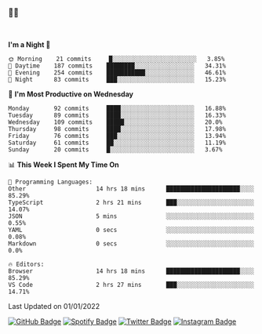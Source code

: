 ### 🤙🍺

<!-- <a href="https://github-readme-stats.vercel.app/api?username=hzak2xx&count_private=true&show_icons=true&theme=dracula">
  <img align="center" src="https://github-readme-stats.vercel.app/api?username=hzak2xx&count_private=true&show_icons=true&theme=dracula" />
</a>
</br> -->
</br>

<!--START_SECTION:waka-->
**I'm a Night 🦉** 

```text
🌞 Morning    21 commits     █░░░░░░░░░░░░░░░░░░░░░░░░   3.85% 
🌆 Daytime    187 commits    ████████░░░░░░░░░░░░░░░░░   34.31% 
🌃 Evening    254 commits    ███████████░░░░░░░░░░░░░░   46.61% 
🌙 Night      83 commits     ███░░░░░░░░░░░░░░░░░░░░░░   15.23%

```
📅 **I'm Most Productive on Wednesday** 

```text
Monday       92 commits     ████░░░░░░░░░░░░░░░░░░░░░   16.88% 
Tuesday      89 commits     ████░░░░░░░░░░░░░░░░░░░░░   16.33% 
Wednesday    109 commits    █████░░░░░░░░░░░░░░░░░░░░   20.0% 
Thursday     98 commits     ████░░░░░░░░░░░░░░░░░░░░░   17.98% 
Friday       76 commits     ███░░░░░░░░░░░░░░░░░░░░░░   13.94% 
Saturday     61 commits     ██░░░░░░░░░░░░░░░░░░░░░░░   11.19% 
Sunday       20 commits     █░░░░░░░░░░░░░░░░░░░░░░░░   3.67%

```


📊 **This Week I Spent My Time On** 

```text
💬 Programming Languages: 
Other                    14 hrs 18 mins      █████████████████████░░░░   85.29% 
TypeScript               2 hrs 21 mins       ███░░░░░░░░░░░░░░░░░░░░░░   14.07% 
JSON                     5 mins              ░░░░░░░░░░░░░░░░░░░░░░░░░   0.55% 
YAML                     0 secs              ░░░░░░░░░░░░░░░░░░░░░░░░░   0.08% 
Markdown                 0 secs              ░░░░░░░░░░░░░░░░░░░░░░░░░   0.0%

🔥 Editors: 
Browser                  14 hrs 18 mins      █████████████████████░░░░   85.29% 
VS Code                  2 hrs 27 mins       ███░░░░░░░░░░░░░░░░░░░░░░   14.71%

```


 Last Updated on 01/01/2022
<!--END_SECTION:waka-->

[![GitHub Badge](https://img.shields.io/badge/GitHub-100000?style=for-the-badge&logo=github&logoColor=white)](https://github.com/hzak2xx)
[![Spotify Badge](https://img.shields.io/badge/Spotify-1ED760?&style=for-the-badge&logo=spotify&logoColor=white)](https://open.spotify.com/user/uf90s6sbbh75a1mt44clkhkvf)
[![Twitter Badge](https://img.shields.io/badge/Twitter-1DA1F2?style=for-the-badge&logo=twitter&logoColor=white)](https://twitter.com/hzak2xx)
[![Instagram Badge](https://img.shields.io/badge/Instagram-E4405F?style=for-the-badge&logo=instagram&logoColor=white)](https://www.instagram.com/hzak2xx/)
